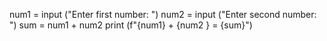 num1 = input ("Enter first number: ")
num2 = input ("Enter second number: ")
sum = num1 + num2
print (f"{num1} + {num2 } = {sum}")
